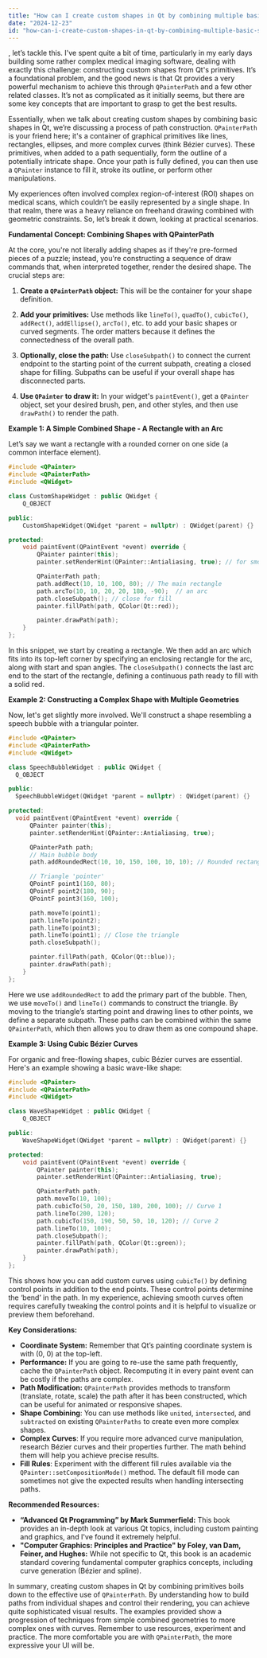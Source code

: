 ```yaml
---
title: "How can I create custom shapes in Qt by combining multiple basic shapes?"
date: "2024-12-23"
id: "how-can-i-create-custom-shapes-in-qt-by-combining-multiple-basic-shapes"
---
```


, let’s tackle this. I've spent quite a bit of time, particularly in my early days building some rather complex medical imaging software, dealing with exactly this challenge: constructing custom shapes from Qt's primitives. It’s a foundational problem, and the good news is that Qt provides a very powerful mechanism to achieve this through `QPainterPath` and a few other related classes. It’s not as complicated as it initially seems, but there are some key concepts that are important to grasp to get the best results.

Essentially, when we talk about creating custom shapes by combining basic shapes in Qt, we’re discussing a process of path construction. `QPainterPath` is your friend here; it's a container of graphical primitives like lines, rectangles, ellipses, and more complex curves (think Bézier curves). These primitives, when added to a path sequentially, form the outline of a potentially intricate shape. Once your path is fully defined, you can then use a `QPainter` instance to fill it, stroke its outline, or perform other manipulations.

My experiences often involved complex region-of-interest (ROI) shapes on medical scans, which couldn’t be easily represented by a single shape. In that realm, there was a heavy reliance on freehand drawing combined with geometric constraints. So, let’s break it down, looking at practical scenarios.

**Fundamental Concept: Combining Shapes with QPainterPath**

At the core, you're not literally adding shapes as if they're pre-formed pieces of a puzzle; instead, you're constructing a sequence of draw commands that, when interpreted together, render the desired shape. The crucial steps are:

1.  **Create a `QPainterPath` object:** This will be the container for your shape definition.

2.  **Add your primitives:** Use methods like `lineTo()`, `quadTo()`, `cubicTo()`, `addRect()`, `addEllipse()`, `arcTo()`, etc. to add your basic shapes or curved segments. The order matters because it defines the connectedness of the overall path.

3.  **Optionally, close the path:** Use `closeSubpath()` to connect the current endpoint to the starting point of the current subpath, creating a closed shape for filling. Subpaths can be useful if your overall shape has disconnected parts.

4.  **Use `QPainter` to draw it:** In your widget's `paintEvent()`, get a `QPainter` object, set your desired brush, pen, and other styles, and then use `drawPath()` to render the path.

**Example 1: A Simple Combined Shape - A Rectangle with an Arc**

Let’s say we want a rectangle with a rounded corner on one side (a common interface element).

```cpp
#include <QPainter>
#include <QPainterPath>
#include <QWidget>

class CustomShapeWidget : public QWidget {
    Q_OBJECT

public:
    CustomShapeWidget(QWidget *parent = nullptr) : QWidget(parent) {}

protected:
    void paintEvent(QPaintEvent *event) override {
        QPainter painter(this);
        painter.setRenderHint(QPainter::Antialiasing, true); // for smoother edges

        QPainterPath path;
        path.addRect(10, 10, 100, 80); // The main rectangle
        path.arcTo(10, 10, 20, 20, 180, -90);  // an arc
        path.closeSubpath(); // close for fill
        painter.fillPath(path, QColor(Qt::red));

        painter.drawPath(path);
    }
};

```
In this snippet, we start by creating a rectangle. We then add an arc which fits into its top-left corner by specifying an enclosing rectangle for the arc, along with start and span angles. The `closeSubpath()` connects the last arc end to the start of the rectangle, defining a continuous path ready to fill with a solid red.

**Example 2: Constructing a Complex Shape with Multiple Geometries**

Now, let's get slightly more involved. We'll construct a shape resembling a speech bubble with a triangular pointer.

```cpp
#include <QPainter>
#include <QPainterPath>
#include <QWidget>

class SpeechBubbleWidget : public QWidget {
  Q_OBJECT

public:
  SpeechBubbleWidget(QWidget *parent = nullptr) : QWidget(parent) {}

protected:
  void paintEvent(QPaintEvent *event) override {
      QPainter painter(this);
      painter.setRenderHint(QPainter::Antialiasing, true);

      QPainterPath path;
      // Main bubble body
      path.addRoundedRect(10, 10, 150, 100, 10, 10); // Rounded rectangle

      // Triangle 'pointer'
      QPointF point1(160, 80);
      QPointF point2(180, 90);
      QPointF point3(160, 100);

      path.moveTo(point1);
      path.lineTo(point2);
      path.lineTo(point3);
      path.lineTo(point1); // Close the triangle
      path.closeSubpath();

      painter.fillPath(path, QColor(Qt::blue));
      painter.drawPath(path);
    }
};
```
Here we use `addRoundedRect` to add the primary part of the bubble. Then, we use `moveTo()` and `lineTo()` commands to construct the triangle. By moving to the triangle’s starting point and drawing lines to other points, we define a separate subpath. These paths can be combined within the same `QPainterPath`, which then allows you to draw them as one compound shape.

**Example 3: Using Cubic Bézier Curves**

For organic and free-flowing shapes, cubic Bézier curves are essential. Here's an example showing a basic wave-like shape:

```cpp
#include <QPainter>
#include <QPainterPath>
#include <QWidget>

class WaveShapeWidget : public QWidget {
    Q_OBJECT

public:
    WaveShapeWidget(QWidget *parent = nullptr) : QWidget(parent) {}

protected:
    void paintEvent(QPaintEvent *event) override {
        QPainter painter(this);
        painter.setRenderHint(QPainter::Antialiasing, true);

        QPainterPath path;
        path.moveTo(10, 100);
        path.cubicTo(50, 20, 150, 180, 200, 100); // Curve 1
        path.lineTo(200, 120);
        path.cubicTo(150, 190, 50, 50, 10, 120); // Curve 2
        path.lineTo(10, 100);
        path.closeSubpath();
        painter.fillPath(path, QColor(Qt::green));
        painter.drawPath(path);
    }
};
```

This shows how you can add custom curves using `cubicTo()` by defining control points in addition to the end points. These control points determine the ‘bend’ in the path. In my experience, achieving smooth curves often requires carefully tweaking the control points and it is helpful to visualize or preview them beforehand.

**Key Considerations:**

*   **Coordinate System:** Remember that Qt’s painting coordinate system is with (0, 0) at the top-left.
*   **Performance:** If you are going to re-use the same path frequently, cache the `QPainterPath` object. Recomputing it in every paint event can be costly if the paths are complex.
*   **Path Modification:** `QPainterPath` provides methods to transform (translate, rotate, scale) the path after it has been constructed, which can be useful for animated or responsive shapes.
*   **Shape Combining**: You can use methods like `united`, `intersected`, and `subtracted` on existing `QPainterPaths` to create even more complex shapes.
*   **Complex Curves**: If you require more advanced curve manipulation, research Bézier curves and their properties further. The math behind them will help you achieve precise results.
*   **Fill Rules**: Experiment with the different fill rules available via the `QPainter::setCompositionMode()` method. The default fill mode can sometimes not give the expected results when handling intersecting paths.

**Recommended Resources:**

*   **“Advanced Qt Programming” by Mark Summerfield:** This book provides an in-depth look at various Qt topics, including custom painting and graphics, and I've found it extremely helpful.
*   **"Computer Graphics: Principles and Practice" by Foley, van Dam, Feiner, and Hughes:** While not specific to Qt, this book is an academic standard covering fundamental computer graphics concepts, including curve generation (Bézier and spline).

In summary, creating custom shapes in Qt by combining primitives boils down to the effective use of `QPainterPath`. By understanding how to build paths from individual shapes and control their rendering, you can achieve quite sophisticated visual results. The examples provided show a progression of techniques from simple combined geometries to more complex ones with curves. Remember to use resources, experiment and practice. The more comfortable you are with `QPainterPath`, the more expressive your UI will be.
